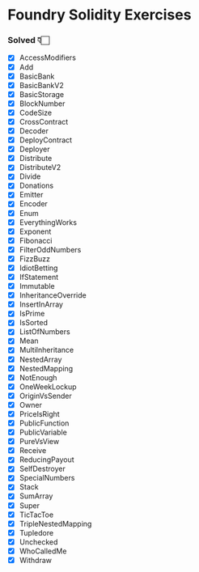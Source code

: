 # Foundry Solidity Exercises

### Solved 👇🏻

- [x] AccessModifiers
- [x] Add
- [x] BasicBank
- [x] BasicBankV2
- [x] BasicStorage
- [x] BlockNumber
- [x] CodeSize
- [x] CrossContract
- [x] Decoder
- [x] DeployContract
- [x] Deployer
- [x] Distribute
- [x] DistributeV2
- [x] Divide
- [x] Donations
- [x] Emitter
- [x] Encoder
- [x] Enum
- [x] EverythingWorks
- [x] Exponent
- [x] Fibonacci
- [x] FilterOddNumbers
- [x] FizzBuzz
- [x] IdiotBetting
- [x] IfStatement
- [x] Immutable
- [x] InheritanceOverride
- [x] InsertInArray
- [x] IsPrime
- [x] IsSorted
- [x] ListOfNumbers
- [x] Mean
- [x] MultiInheritance
- [x] NestedArray
- [x] NestedMapping
- [x] NotEnough
- [x] OneWeekLockup
- [x] OriginVsSender
- [x] Owner
- [x] PriceIsRight
- [x] PublicFunction
- [x] PublicVariable
- [x] PureVsView
- [x] Receive
- [x] ReducingPayout
- [x] SelfDestroyer
- [x] SpecialNumbers
- [x] Stack
- [x] SumArray
- [x] Super
- [x] TicTacToe
- [x] TripleNestedMapping
- [x] Tupledore
- [x] Unchecked
- [x] WhoCalledMe
- [x] Withdraw